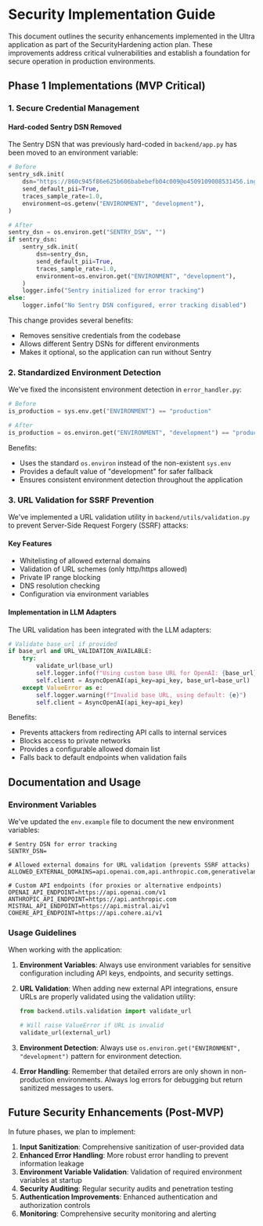 # Security Implementation Guide

This document outlines the security enhancements implemented in the Ultra application as part of the SecurityHardening action plan. These improvements address critical vulnerabilities and establish a foundation for secure operation in production environments.

## Phase 1 Implementations (MVP Critical)

### 1. Secure Credential Management

#### Hard-coded Sentry DSN Removed

The Sentry DSN that was previously hard-coded in `backend/app.py` has been moved to an environment variable:

```python
# Before
sentry_sdk.init(
    dsn="https://860c945f86e625b606babebefb04c009@o4509109008531456.ingest.us.sentry.io/4509109123350528",
    send_default_pii=True,
    traces_sample_rate=1.0,
    environment=os.getenv("ENVIRONMENT", "development"),
)

# After
sentry_dsn = os.environ.get("SENTRY_DSN", "")
if sentry_dsn:
    sentry_sdk.init(
        dsn=sentry_dsn,
        send_default_pii=True,
        traces_sample_rate=1.0,
        environment=os.environ.get("ENVIRONMENT", "development"),
    )
    logger.info("Sentry initialized for error tracking")
else:
    logger.info("No Sentry DSN configured, error tracking disabled")
```

This change provides several benefits:

- Removes sensitive credentials from the codebase
- Allows different Sentry DSNs for different environments
- Makes it optional, so the application can run without Sentry

### 2. Standardized Environment Detection

We've fixed the inconsistent environment detection in `error_handler.py`:

```python
# Before
is_production = sys.env.get("ENVIRONMENT") == "production"

# After
is_production = os.environ.get("ENVIRONMENT", "development") == "production"
```

Benefits:

- Uses the standard `os.environ` instead of the non-existent `sys.env`
- Provides a default value of "development" for safer fallback
- Ensures consistent environment detection throughout the application

### 3. URL Validation for SSRF Prevention

We've implemented a URL validation utility in `backend/utils/validation.py` to prevent Server-Side Request Forgery (SSRF) attacks:

#### Key Features

- Whitelisting of allowed external domains
- Validation of URL schemes (only http/https allowed)
- Private IP range blocking
- DNS resolution checking
- Configuration via environment variables

#### Implementation in LLM Adapters

The URL validation has been integrated with the LLM adapters:

```python
# Validate base_url if provided
if base_url and URL_VALIDATION_AVAILABLE:
    try:
        validate_url(base_url)
        self.logger.info(f"Using custom base URL for OpenAI: {base_url}")
        self.client = AsyncOpenAI(api_key=api_key, base_url=base_url)
    except ValueError as e:
        self.logger.warning(f"Invalid base URL, using default: {e}")
        self.client = AsyncOpenAI(api_key=api_key)
```

Benefits:

- Prevents attackers from redirecting API calls to internal services
- Blocks access to private networks
- Provides a configurable allowed domain list
- Falls back to default endpoints when validation fails

## Documentation and Usage

### Environment Variables

We've updated the `env.example` file to document the new environment variables:

```
# Sentry DSN for error tracking
SENTRY_DSN=

# Allowed external domains for URL validation (prevents SSRF attacks)
ALLOWED_EXTERNAL_DOMAINS=api.openai.com,api.anthropic.com,generativelanguage.googleapis.com,api.mistral.ai,api.cohere.ai

# Custom API endpoints (for proxies or alternative endpoints)
OPENAI_API_ENDPOINT=https://api.openai.com/v1
ANTHROPIC_API_ENDPOINT=https://api.anthropic.com
MISTRAL_API_ENDPOINT=https://api.mistral.ai/v1
COHERE_API_ENDPOINT=https://api.cohere.ai/v1
```

### Usage Guidelines

When working with the application:

1. **Environment Variables**: Always use environment variables for sensitive configuration including API keys, endpoints, and security settings.

2. **URL Validation**: When adding new external API integrations, ensure URLs are properly validated using the validation utility:

   ```python
   from backend.utils.validation import validate_url

   # Will raise ValueError if URL is invalid
   validate_url(external_url)
   ```

3. **Environment Detection**: Always use `os.environ.get("ENVIRONMENT", "development")` pattern for environment detection.

4. **Error Handling**: Remember that detailed errors are only shown in non-production environments. Always log errors for debugging but return sanitized messages to users.

## Future Security Enhancements (Post-MVP)

In future phases, we plan to implement:

1. **Input Sanitization**: Comprehensive sanitization of user-provided data
2. **Enhanced Error Handling**: More robust error handling to prevent information leakage
3. **Environment Variable Validation**: Validation of required environment variables at startup
4. **Security Auditing**: Regular security audits and penetration testing
5. **Authentication Improvements**: Enhanced authentication and authorization controls
6. **Monitoring**: Comprehensive security monitoring and alerting
